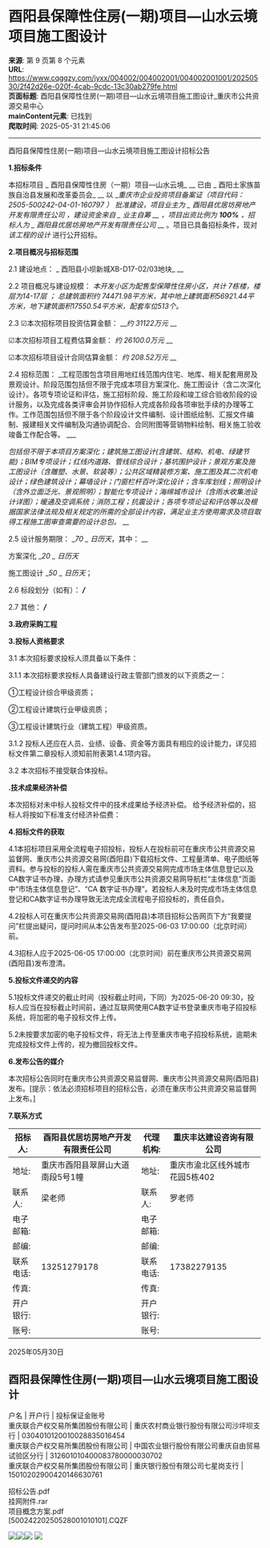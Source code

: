 # 酉阳县保障性住房(一期)项目—山水云境项目施工图设计

**来源**: 第 9 页第 8 个元素  
**URL**: https://www.cqggzy.com/jyxx/004002/004002001/004002001001/20250530/2f42d26e-020f-4cab-9cdc-13c30ab279fe.html  
**页面标题**: 酉阳县保障性住房(一期)项目—山水云境项目施工图设计_重庆市公共资源交易中心  
**mainContent元素**: 已找到  
**爬取时间**: 2025-05-31 21:45:06

---

酉阳县保障性住房(一期)项目—山水云境项目施工图设计招标公告

**1.招标条件**

本招标项目 _ 酉阳县保障性住房（一期）项目—山水云境_ __ 已由 _ 酉阳土家族苗族自治县发展和改革委员会_ __ 以 ___重庆市企业投资项目备案证（项目代码：_ _2505-500242-04-01-160797_ _）_ 批准建设，项目业主为 _ 酉阳县优居坊房地产开发有限责任公司 _，建设资金来自 _ 业主自筹_ __ ，项目出资比例为 ___100%___ ，招标人为 _ 酉阳县优居坊房地产开发有限责任公司_ __ 。项目已具备招标条件，现对 _该工程的设计_ 进行公开招标。

**2.项目概况与招标范围**

2.1 建设地点： _ 酉阳县小坝新城XB-D17-02/03地块_ __

2.2 项目概况与建设规模： _本开发小区为配售型保障性住房小区，共计 7栋楼，楼层为14-17层_ _；_ _总建筑面积约 74471.98平方米，其中地上建筑面积56921.44平方米，地下建筑面积17550.54平方米，配套车位513个。_

2.3 ☑本次招标项目投资估算金额： ___约 31122万元_ __

☑本次招标项目工程费估算金额： _约 26100.0万元_ __

☑本次招标项目设计合同估算金额： _约_ _208.52万元_ __

2.4 招标范围： _工程范围包含项目用地红线范围内住宅、地库、相关配套用房及景观设计。阶段范围包括但不限于完成本项目方案深化、施工图设计（含二次深化设计）。各项专项论证和评估，施工招标阶段、施工阶段和竣工综合验收阶段的设计服务，以及完成各类评审会并协作招标人完成各阶段各项审批手续的办理等工作。工作范围包括但不限于各个阶段设计文件编制、设计图纸绘制、汇报文件编制、报建相关文件编制及沟通协调配合、合同附图等营销物料绘制、相关施工验收竣备工作配合等。 ___

_包括但不限于本项目方案深化；建筑施工图设计(含建筑、结构、机电、绿建节能)；BIM专项设计；红线内道路、管线综合设计；基坑围护设计；景观方案及施工图设计（含雕塑、水景、软装等）；公共区域精装修方案、施工图及其二次机电设计；绿色建筑设计；幕墙设计；门窗栏杆百叶深化设计；含车库划线；照明设计（含外立面泛光、景观照明）；智能化专项设计；海绵城市设计（含雨水收集池设计详图）；暖通及空调系统；消防工程；抗震设计；各项专项论证和评估等以及根据国家法律法规及相关规定的所需的全部设计内容，满足业主方使用需求及项目取得工程施工图审查需要的设计总包。_ __

2.5 设计服务期限： ___70_ _ 日历天_，其中： __

方案深化 ___20_ _ 日历天_

施工图设计 ___50_ _ 日历天_；

2.6 标段划分（如有）： ___/___

2.7 其他： ___/___

**3.政府采购工程**

**3.投标人资格要求**

3.1 本次招标要求投标人须具备以下条件：

3.1.1 本次招标要求投标人具备建设行政主管部门颁发的以下资质之一：

①工程设计综合甲级资质；

②工程设计建筑行业甲级资质；

③工程设计建筑行业（建筑工程）甲级资质。

3.1.2 投标人还应在人员、业绩、设备、资金等方面具有相应的设计能力，详见招标文件第二章投标人须知前附表第1.4.1项内容。

3.2 本次招标不接受联合体投标。

**.技术成果经济补偿**

本次招标对未中标人投标文件中的技术成果给予经济补偿。 给予经济补偿的，招标人将按如下标准支付经济补偿费： 

**4.招标文件的获取**

4.1本招标项目采用全流程电子招投标，投标人在投标前可在重庆市公共资源交易监督网、重庆市公共资源交易网(酉阳县)下载招标文件、工程量清单、电子图纸等资料。参与投标的投标人需在重庆市公共资源交易网完成市场主体信息登记以及CA数字证书办理，办理方式请参见重庆市公共资源交易网导航栏“主体信息”页面中“市场主体信息登记”、“CA 数字证书办理”。若投标人未及时完成市场主体信息登记和CA数字证书办理导致无法完成全流程电子招投标的，责任自负。

4.2投标人可在重庆市公共资源交易网(酉阳县)本项目招标公告网页下方“我要提问”栏提出疑问，提问时间从本公告发布至2025-06-03 17:00:00（北京时间）前。

4.3招标人应于2025-06-05 17:00:00（北京时间）前在重庆市公共资源交易网(酉阳县)发布澄清。

**5.投标文件递交的内容**

5.1投标文件递交的截止时间（投标截止时间，下同）为2025-06-20 09:30，投标人应当在投标截止时间前，通过互联网使用CA数字证书登录重庆市电子招投标系统，将加密的电子投标文件上传。

5.2未按要求加密的电子投标文件，将无法上传至重庆市电子招投标系统，逾期未完成投标文件上传的，视为撤回投标文件。

**6.发布公告的媒介**

本次招标公告同时在重庆市公共资源交易监督网、重庆市公共资源交易网(酉阳县)发布。[提示：依法必须招标项目的招标公告，必须在重庆市公共资源交易监督网上发布。] 

**7.联系方式**

招标人: | 酉阳县优居坊房地产开发有限责任公司 | 代理机构: |  重庆丰达建设咨询有限公司   
---|---|---|---  
地址: |  重庆市酉阳县翠屏山大道南段5号1幢 | 地址: |  重庆市渝北区线外城市花园5栋402  
联系人: |  梁老师  | 联系人: |  罗老师   
电子邮箱: |  | 电子邮箱: |   
邮编: |  | 邮编: |   
联系电话: |  13251279178  | 联系电话: |  17382279135   
传真: |  | 传真: |   
开户银行: |  | 开户银行: |   
账号: |  | 账号: |   
  
2025年05月30日 

  
酉阳县保障性住房(一期)项目—山水云境项目施工图设计  
---  
户名 | 开户行 | 投标保证金账号  
重庆联合产权交易所集团股份有限公司 | 重庆农村商业银行股份有限公司沙坪坝支行 | 0304010120010028835016454  
重庆联合产权交易所集团股份有限公司 | 中国农业银行股份有限公司重庆自由贸易试验区分行 | 312601010400083780000030702  
重庆联合产权交易所集团股份有限公司 | 重庆银行股份有限公司七星岗支行 | 15010202900420146630761  
  
  
  
招标公告.pdf    
挂网附件.rar    
项目概念方案.pdf    
[50024220250528001010101].CQZF    
  
  
  
  
[![](https://ztb.cqggzy.com/CQTPFrame/css/img/tiwen.png)](http://ztb.cqggzy.com/CQTPFrame/jsgcztbmis2/pages/onlinetiwen/OnLineTiWen_Detail?GongGaoGuid=2f42d26e-020f-4cab-9cdc-13c30ab279fe)[![](https://ztb.cqggzy.com/CQTPFrame/css/img/baohan.png)](https://jrfw.cqggzy.com)[![](https://ztb.cqggzy.com/CQTPFrame/css/img/zbgg.png)](https://www.cqggzy.com/bszn/007009/007009005/20191009/8fc81c47-6ef5-4a6f-966c-1360506afdde.html) [![](https://ztb.cqggzy.com/CQTPFrame/css/img/dayi.png)](https://www.cqggzy.com/bszn/007009/007009005/20191009/8fc81c47-6ef5-4a6f-966c-1360506afdde.html)

